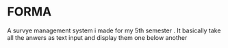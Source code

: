 # FORMA
A survye management system i made for my 5th semester . It basically take all the anwers as text input and display them one below  another

